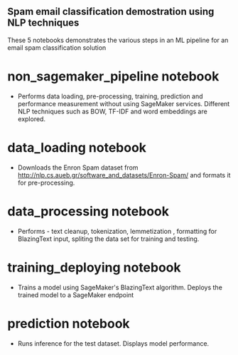 ## Spam email classification demostration using NLP techniques
These 5 notebooks demonstrates the various steps in an ML pipeline for an email spam classification solution

# non_sagemaker_pipeline notebook

 * Performs data loading, pre-processing, training, prediction and performance measurement without using SageMaker services. Different NLP techniques such as BOW, TF-IDF and word embeddings are explored.

# data_loading notebook

 * Downloads the Enron Spam dataset from http://nlp.cs.aueb.gr/software_and_datasets/Enron-Spam/ and formats it for pre-processing.

# data_processing notebook

 * Performs - text cleanup, tokenization, lemmetization , formatting for BlazingText input, spliting the data set for training and testing.

# training_deploying notebook

 * Trains a model using SageMaker's BlazingText algorithm. Deploys the trained model to a SageMaker endpoint

# prediction notebook

 * Runs inference for the test dataset. Displays model performance.